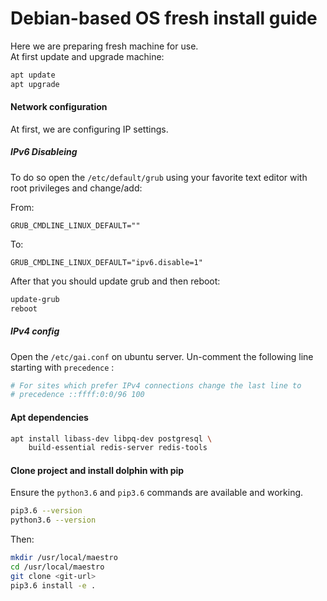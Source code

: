 # Debian-based OS fresh install guide

Here we are preparing fresh machine for use.  
At first update and upgrade machine:

``` bash
apt update 
apt upgrade
```

#### Network configuration

At first, we are configuring IP settings.

##### IPv6 Disableing
To do so open the `/etc/default/grub` using your favorite text editor with  
root privileges and change/add:

From:
```
GRUB_CMDLINE_LINUX_DEFAULT=""
```

To:
```
GRUB_CMDLINE_LINUX_DEFAULT="ipv6.disable=1"
```

After that you should update grub and then reboot:

``` bash
update-grub
reboot
```

##### IPv4 config
Open the `/etc/gai.conf` on ubuntu server. 
Un-comment the following line starting with `precedence` :

``` python
# For sites which prefer IPv4 connections change the last line to 
# precedence ::ffff:0:0/96 100 
```

#### Apt dependencies

``` bash
apt install libass-dev libpq-dev postgresql \
    build-essential redis-server redis-tools
```

#### Clone project and install dolphin with pip

Ensure the `python3.6` and `pip3.6` commands are available and working.

```bash
pip3.6 --version
python3.6 --version
```

Then:

``` bash
mkdir /usr/local/maestro 
cd /usr/local/maestro
git clone <git-url>
pip3.6 install -e .
```

